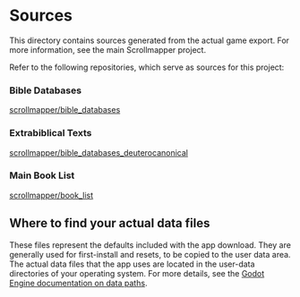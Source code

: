 # Sources

This directory contains sources generated from the actual game export. For more information, see the main Scrollmapper project.

Refer to the following repositories, which serve as sources for this project:

### Bible Databases
[scrollmapper/bible_databases](https://github.com/scrollmapper/bible_databases)

### Extrabiblical Texts
[scrollmapper/bible_databases_deuterocanonical](https://github.com/scrollmapper/bible_databases_deuterocanonical)

### Main Book List
[scrollmapper/book_list](https://github.com/scrollmapper/book_list)

## Where to find your actual data files

These files represent the defaults included with the app download. They are generally used for first-install and resets, to be copied to the user data area. The actual data files that the app uses are located in the user-data directories of your operating system. For more details, see the [Godot Engine documentation on data paths](https://docs.godotengine.org/en/latest/tutorials/io/data_paths.html).
